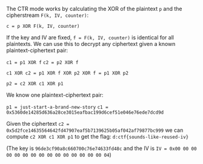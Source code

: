 The CTR mode works by calculating the XOR of the plaintext `p` and the cipherstream `F(k, IV, counter)`:

`c = p XOR F(k, IV, counter)`

If the key and IV are fixed, `f = F(k, IV, counter)` is identical for all plaintexts. We can use this to decrypt any ciphertext given a known plaintext-ciphertext pair:

`c1 = p1 XOR f`
`c2 = p2 XOR f`

`c1 XOR c2 = p1 XOR f XOR p2 XOR f = p1 XOR p2`

`p2 = c2 XOR c1 XOR p1`

We know one plaintext-ciphertext pair:

`p1 = just-start-a-brand-new-story`
`c1 = 0x5360de14285d636a28ce3015eafbac199d6cef51e046e76ede7dcd9d`

Given the ciphertext `c2 = 0x5d2fce14635564642fd47907eaf5b7139625b05af042af79877bc999` we can compute `c2 XOR c1 XOR p1` to get the flag: `d:ctf{sounds-like-reused-iv}`

(The key is `96de3cf90a8c660700c76e74633fd48c` and the IV is `IV = 0x00 00 00 00 00 00 00 00 00 00 00 00 00 00 00 04`)